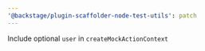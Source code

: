 ```yaml
---
'@backstage/plugin-scaffolder-node-test-utils': patch
---
```


Include optional `user` in `createMockActionContext`
